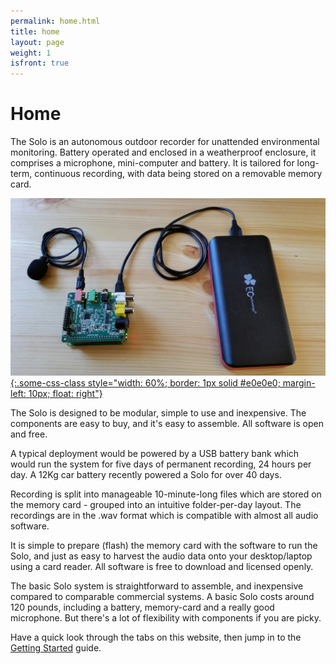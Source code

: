 ```yaml
---
permalink: home.html
title: home
layout: page
weight: 1
isfront: true
---
```


# Home

The Solo is an autonomous outdoor recorder for unattended
environmental monitoring. Battery operated and enclosed in a
weatherproof enclosure, it comprises a microphone, mini-computer and
battery.  It is tailored for long-term, continuous recording, with
data being stored on a removable memory card.

[![what is this](/img/naked-solo-on-table.jpg "inside a solo" ){:.some-css-class style="width: 60%; border: 1px solid #e0e0e0; margin-left: 10px; float: right"}](/img/naked-solo-on-table.jpg)

The Solo is designed to be modular, simple to use and inexpensive. The
components are easy to buy, and it's easy to assemble. All software is
open and free.

A typical deployment would be powered by a USB battery bank which
would run the system for five days of permanent recording, 24 hours
per day.  A 12Kg car battery recently powered a Solo for over 40 days.

Recording is split into manageable 10-minute-long files which are
stored on the memory card - grouped into an intuitive folder-per-day
layout.  The recordings are in the .wav format which is compatible
with almost all audio software.

It is simple to prepare (flash) the memory card with the software to
run the Solo, and just as easy to harvest the audio data onto your
desktop/laptop using a card reader.  All software is free to download
and licensed openly.

The basic Solo system is straightforward to assemble, and inexpensive
compared to comparable commercial systems. A basic Solo costs around
120 pounds, including a battery, memory-card and a really good
microphone.  But there's a lot of flexibility with components if you
are picky.

Have a quick look through the tabs on this website, then jump in to
the [Getting Started](documentation/getting-started.html) guide.


